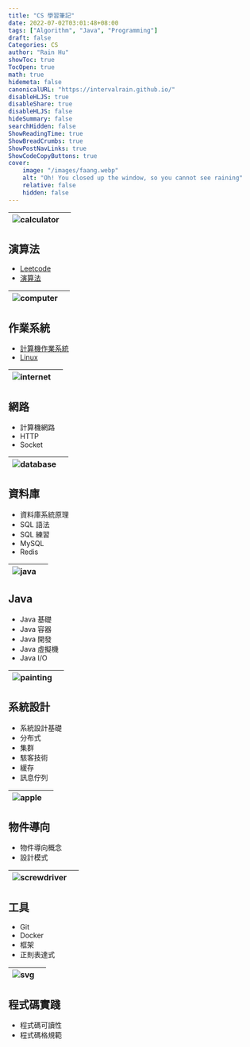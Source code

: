 ```yaml
---
title: "CS 學習筆記"
date: 2022-07-02T03:01:48+08:00
tags: ["Algorithm", "Java", "Programming"]
draft: false
Categories: CS
author: "Rain Hu"
showToc: true
TocOpen: true
math: true
hidemeta: false
canonicalURL: "https://intervalrain.github.io/"
disableHLJS: true
disableShare: true
disableHLJS: false
hideSummary: false
searchHidden: false
ShowReadingTime: true
ShowBreadCrumbs: true
ShowPostNavLinks: true
ShowCodeCopyButtons: true
cover:
    image: "/images/faang.webp"
    alt: "Oh! You closed up the window, so you cannot see raining"
    relative: false
    hidden: false
---
```


|![calculator](https://www.svgrepo.com/show/9873/calculator.svg)| |
|-|-|
## 演算法
+ [Leetcode](https://github.com/intervalrain/leetcode)
+ [演算法](https://github.com/intervalrain/algo)

|![computer](https://www.svgrepo.com/show/19602/computer.svg)| |
|-|-|
## 作業系統
+ [計算機作業系統](/posts/csnotes/os)
+ [Linux](/posts/csnotes/linux)

|![internet](https://www.svgrepo.com/show/241826/internet.svg)| |
|-|-|
## 網路
+ 計算機網路
+ HTTP
+ Socket

|![database](https://www.svgrepo.com/show/22166/database.svg)| |
|-|-|
## 資料庫
+ 資料庫系統原理
+ SQL 語法
+ SQL 練習
+ MySQL
+ Redis

|![java](https://www.svgrepo.com/show/32690/java.svg)| |
|-|-|
## Java
+ Java 基礎
+ Java 容器
+ Java 開發
+ Java 虛擬機
+ Java I/O

|![painting](https://www.svgrepo.com/show/138770/painting.svg)| |
|-|-|
## 系統設計
+ 系統設計基礎
+ 分布式
+ 集群
+ 駭客技術
+ 緩存
+ 訊息佇列

|![apple](https://www.svgrepo.com/show/43158/apple.svg)| |
|-|-|
## 物件導向
+ 物件導向概念
+ 設計模式

|![screwdriver](https://www.svgrepo.com/show/233791/screwdriver.svg)| |
|-|-|
## 工具
+ Git
+ Docker
+ 框架
+ 正則表達式

|![svg](https://www.svgrepo.com/show/27186/pencil.svg)| |
|-|-|
## 程式碼實踐
+ 程式碼可讀性
+ 程式碼格規範
